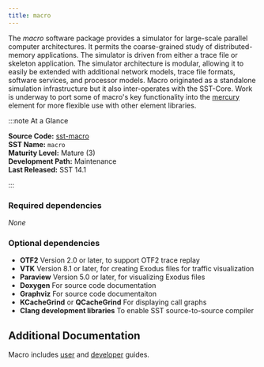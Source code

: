 ```yaml
---
title: macro
---
```


The *macro* software package provides a simulator for large-scale parallel computer architectures. It permits the coarse-grained study of distributed-memory applications. The simulator is driven from either a trace file or skeleton application. The simulator architecture is modular, allowing it to easily be extended with additional network models, trace file formats, software services, and processor models. Macro originated as a standalone simulation infrastructure but it also inter-operates with the SST-Core. Work is underway to port some of macro's key functionality into the [mercury](../mercury/intro) element for more flexible use with other element libraries.

:::note At a Glance

**Source Code:** [sst-macro](https://github.com/sstsimulator/sst-macro) &nbsp;  
**SST Name:** `macro` &nbsp;  
**Maturity Level:** Mature (3) &nbsp;  
**Development Path:** Maintenance &nbsp;   
**Last Released:** SST 14.1

:::

### Required dependencies
*None*

### Optional dependencies
* **OTF2** Version 2.0 or later, to support OTF2 trace replay
* **VTK** Version 8.1 or later, for creating Exodus files for traffic visualization
* **Paraview** Version 5.0 or later, for visualizing Exodus files
* **Doxygen** For source code documentation
* **Graphviz** For source code documentaiton
* **KCacheGrind** or **QCacheGrind** For displaying call graphs
* **Clang development libraries** To enable SST source-to-source compiler

## Additional Documentation
Macro includes [user](https://github.com/sstsimulator/sst-macro/blob/v13.1.0_beta/docs/manual/manual.md) and [developer](https://github.com/sstsimulator/sst-macro/blob/v13.1.0_beta/docs/developer/developer.md) guides. 
